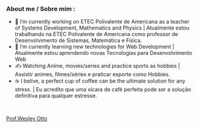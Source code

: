 
<h3> About me / Sobre mim : </h3>

- 🔭 I’m currently working on ETEC Polivalente de Americana as a teacher of Systems Development, Mathematics and Physics | Atualmente estou trabalhando na ETEC Polivalente de Americana como professor de Desenvolvimento de Sistemas, Matemática e Física.
- 🌱 I’m currently learning new technologies for Web Development | Atualmente estou aprendendo novas Tecnologias para Desenvolvimento Web
- ✍️   Watching Anime, movies/series and practice sports as hobbies | Assistir animes, filmes/séries e praticar esporte como Hobbies.
- ☕   I belive, a perfect cup of coffee can be the ultimate solution for any stress. | Eu acredito que uma xícara de café perfeita pode ser a solução definitiva para qualquer estresse.


<br>

<a  target="new" href="https://wesleyotto.github.io/WesleyOtto/">Prof.Wesley Otto</a>



